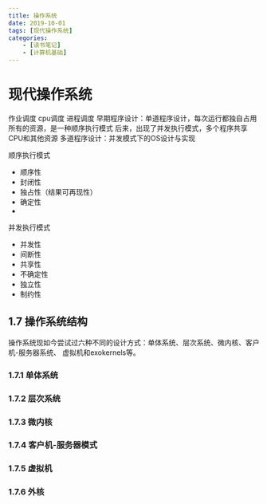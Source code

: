 ```yaml
---
title: 操作系统
date: 2019-10-01
tags: [现代操作系统]
categories: 
    - [读书笔记]
    - [计算机基础]
---
```

# 现代操作系统

作业调度
cpu调度
进程调度
早期程序设计：单道程序设计，每次运行都独自占用所有的资源，是一种顺序执行模式
后来，出现了并发执行模式，多个程序共享CPU和其他资源
多道程序设计：并发模式下的OS设计与实现

顺序执行模式
- 顺序性
- 封闭性
- 独占性（结果可再现性）
- 确定性
-
并发执行模式
- 并发性
- 间断性
- 共享性
- 不确定性
- 独立性
- 制约性



## 1.7 操作系统结构

操作系统现如今尝试过六种不同的设计方式：单体系统、层次系统、微内核、客户机-服务器系统、
虚拟机和exokernels等。

### 1.7.1 单体系统

### 1.7.2 层次系统

### 1.7.3 微内核

### 1.7.4 客户机-服务器模式

### 1.7.5 虚拟机

### 1.7.6 外核
